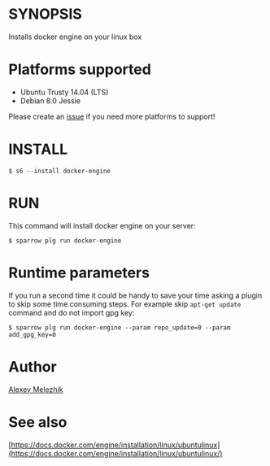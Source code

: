 # SYNOPSIS

Installs docker engine on your linux box

# Platforms supported

* Ubuntu Trusty 14.04 (LTS)
* Debian 8.0 Jessie 

Please create an [issue](https://github.com/melezhik/docker-engine/issues)  if you need more platforms to support!

# INSTALL

    $ s6 --install docker-engine

# RUN

This command will install docker engine on your server:

    $ sparrow plg run docker-engine

# Runtime parameters

If you run a second time it could be handy to save your time asking a plugin to skip some time consuming steps.
For example skip `apt-get update` command and do not import gpg key:

    $ sparrow plg run docker-engine --param repo_update=0 --param add_gpg_key=0

# Author

[Alexey Melezhik](mailto:melezhik@gmail.com)

# See also

[https://docs.docker.com/engine/installation/linux/ubuntulinux](https://docs.docker.com/engine/installation/linux/ubuntulinux/)
